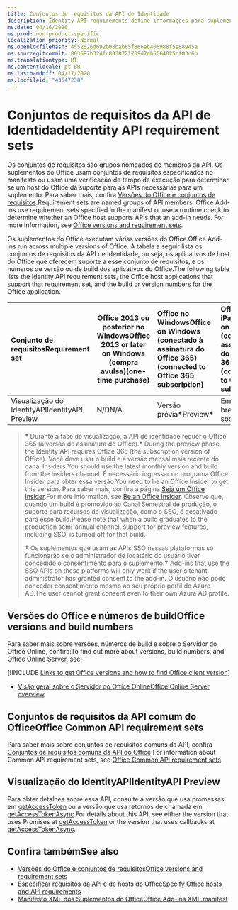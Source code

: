 ```yaml
---
title: Conjuntos de requisitos da API de Identidade
description: Identity API requirements define informações para suplementos do Office.
ms.date: 04/16/2020
ms.prod: non-product-specific
localization_priority: Normal
ms.openlocfilehash: 4552626d692b08bab65f866ab406988f5e88945a
ms.sourcegitcommit: 803587b324fc8038721709d7db5664025cf03c6b
ms.translationtype: MT
ms.contentlocale: pt-BR
ms.lasthandoff: 04/17/2020
ms.locfileid: "43547238"
---
```

# <a name="identity-api-requirement-sets"></a><span data-ttu-id="613ac-103">Conjuntos de requisitos da API de Identidade</span><span class="sxs-lookup"><span data-stu-id="613ac-103">Identity API requirement sets</span></span>

<span data-ttu-id="613ac-p101">Os conjuntos de requisitos são grupos nomeados de membros da API. Os suplementos do Office usam conjuntos de requisitos especificados no manifesto ou usam uma verificação de tempo de execução para determinar se um host do Office dá suporte para as APIs necessárias para um suplemento. Para saber mais, confira [Versões do Office e conjuntos de requisitos](../../develop/office-versions-and-requirement-sets.md).</span><span class="sxs-lookup"><span data-stu-id="613ac-p101">Requirement sets are named groups of API members. Office Add-ins use requirement sets specified in the manifest or use a runtime check to determine whether an Office host supports APIs that an add-in needs. For more information, see [Office versions and requirement sets](../../develop/office-versions-and-requirement-sets.md).</span></span>

<span data-ttu-id="613ac-107">Os suplementos do Office executam várias versões do Office.</span><span class="sxs-lookup"><span data-stu-id="613ac-107">Office Add-ins run across multiple versions of Office.</span></span> <span data-ttu-id="613ac-108">A tabela a seguir lista os conjuntos de requisitos da API de Identidade, ou seja, os aplicativos de host do Office que oferecem suporte a esse conjunto de requisitos, e os números de versão ou de build dos aplicativos do Office.</span><span class="sxs-lookup"><span data-stu-id="613ac-108">The following table lists the Identity API requirement sets, the Office host applications that support that requirement set, and the build or version numbers for the Office application.</span></span>

|  <span data-ttu-id="613ac-109">Conjunto de requisitos</span><span class="sxs-lookup"><span data-stu-id="613ac-109">Requirement set</span></span>  | <span data-ttu-id="613ac-110">Office 2013 ou posterior no Windows</span><span class="sxs-lookup"><span data-stu-id="613ac-110">Office 2013 or later on Windows</span></span><br><span data-ttu-id="613ac-111">(compra avulsa)</span><span class="sxs-lookup"><span data-stu-id="613ac-111">(one-time purchase)</span></span> | <span data-ttu-id="613ac-112">Office no Windows</span><span class="sxs-lookup"><span data-stu-id="613ac-112">Office on Windows</span></span><br><span data-ttu-id="613ac-113">(conectado à assinatura do Office 365)</span><span class="sxs-lookup"><span data-stu-id="613ac-113">(connected to Office 365 subscription)</span></span> |  <span data-ttu-id="613ac-114">Office no iPad</span><span class="sxs-lookup"><span data-stu-id="613ac-114">Office on iPad</span></span><br><span data-ttu-id="613ac-115">(conectado à assinatura do Office 365)</span><span class="sxs-lookup"><span data-stu-id="613ac-115">(connected to Office 365 subscription)</span></span>  |  <span data-ttu-id="613ac-116">Office no Mac</span><span class="sxs-lookup"><span data-stu-id="613ac-116">Office on Mac</span></span><br><span data-ttu-id="613ac-117">(conectado à assinatura do Office 365)</span><span class="sxs-lookup"><span data-stu-id="613ac-117">(connected to Office 365 subscription)</span></span>  | <span data-ttu-id="613ac-118">Office na Web</span><span class="sxs-lookup"><span data-stu-id="613ac-118">Office on the web</span></span>  | <span data-ttu-id="613ac-119">SharePoint Online</span><span class="sxs-lookup"><span data-stu-id="613ac-119">SharePoint Online</span></span> | <span data-ttu-id="613ac-120">OneDrive.com</span><span class="sxs-lookup"><span data-stu-id="613ac-120">OneDrive.com</span></span> |<span data-ttu-id="613ac-121">Outlook.com e Exchange Online</span><span class="sxs-lookup"><span data-stu-id="613ac-121">Outlook.com & Exchange Online</span></span>|
|:-----|-----|:-----|:-----|:-----|:-----|:-----|:-----|:-----|
| <span data-ttu-id="613ac-122">Visualização do IdentityAPI</span><span class="sxs-lookup"><span data-stu-id="613ac-122">IdentityAPI Preview</span></span>  | <span data-ttu-id="613ac-123">N/D</span><span class="sxs-lookup"><span data-stu-id="613ac-123">N/A</span></span> | <span data-ttu-id="613ac-124">Versão prévia<b>\*</b></span><span class="sxs-lookup"><span data-stu-id="613ac-124">Preview<b>\*</b></span></span> | <span data-ttu-id="613ac-125">Em breve</span><span class="sxs-lookup"><span data-stu-id="613ac-125">Coming soon</span></span> | <span data-ttu-id="613ac-126">Versão prévia<b>\*</b></span><span class="sxs-lookup"><span data-stu-id="613ac-126">Preview<b>\*</b></span></span> | <span data-ttu-id="613ac-127">Visualização<b>\* &#8224;</b></span><span class="sxs-lookup"><span data-stu-id="613ac-127">Preview<b>\*&#8224;</b></span></span> | <span data-ttu-id="613ac-128">Visualização<b>\* &#8224;</b></span><span class="sxs-lookup"><span data-stu-id="613ac-128">Preview<b>\*&#8224;</b></span></span>| <span data-ttu-id="613ac-129">Em breve</span><span class="sxs-lookup"><span data-stu-id="613ac-129">Coming soon</span></span> | <span data-ttu-id="613ac-130">Em breve</span><span class="sxs-lookup"><span data-stu-id="613ac-130">Coming soon</span></span> |

> <span data-ttu-id="613ac-131">**&#42;** Durante a fase de visualização, a API de identidade requer o Office 365 (a versão de assinatura do Office).</span><span class="sxs-lookup"><span data-stu-id="613ac-131">**&#42;** During the preview phase, the Identity API requires Office 365 (the subscription version of Office).</span></span> <span data-ttu-id="613ac-132">Você deve usar o build e a versão mensal mais recente do canal Insiders.</span><span class="sxs-lookup"><span data-stu-id="613ac-132">You should use the latest monthly version and build from the Insiders channel.</span></span> <span data-ttu-id="613ac-133">É necessário ingressar no programa Office Insider para obter essa versão.</span><span class="sxs-lookup"><span data-stu-id="613ac-133">You need to be an Office Insider to get this version.</span></span> <span data-ttu-id="613ac-134">Para saber mais, confira a página [Seja um Office Insider](https://insider.office.com).</span><span class="sxs-lookup"><span data-stu-id="613ac-134">For more information, see [Be an Office Insider](https://insider.office.com).</span></span> <span data-ttu-id="613ac-135">Observe que, quando um build é promovido ao Canal Semestral de produção, o suporte para recursos de visualização, como o SSO, é desativado para esse build.</span><span class="sxs-lookup"><span data-stu-id="613ac-135">Please note that when a build graduates to the production semi-annual channel, support for preview features, including SSO, is turned off for that build.</span></span>
>
> <span data-ttu-id="613ac-136">**&#8224;** Os suplementos que usam as APIs SSO nessas plataformas só funcionarão se o administrador de locatário do usuário tiver concedido o consentimento para o suplemento.</span><span class="sxs-lookup"><span data-stu-id="613ac-136">**&#8224;** Add-ins that use the SSO APIs on these platforms will only work if the user's tenant administrator has granted consent to the add-in.</span></span> <span data-ttu-id="613ac-137">O usuário não pode conceder consentimento mesmo ao seu próprio perfil do Azure AD.</span><span class="sxs-lookup"><span data-stu-id="613ac-137">The user cannot grant consent even to their own Azure AD profile.</span></span>

## <a name="office-versions-and-build-numbers"></a><span data-ttu-id="613ac-138">Versões do Office e números de build</span><span class="sxs-lookup"><span data-stu-id="613ac-138">Office versions and build numbers</span></span>

<span data-ttu-id="613ac-139">Para saber mais sobre versões, números de build e sobre o Servidor do Office Online, confira:</span><span class="sxs-lookup"><span data-stu-id="613ac-139">To find out more about versions, build numbers, and Office Online Server, see:</span></span>

[!INCLUDE [Links to get Office versions and how to find Office client version](../../includes/links-get-office-versions-builds.md)]
- [<span data-ttu-id="613ac-140">Visão geral sobre o Servidor do Office Online</span><span class="sxs-lookup"><span data-stu-id="613ac-140">Office Online Server overview</span></span>](/officeonlineserver/office-online-server-overview)

## <a name="office-common-api-requirement-sets"></a><span data-ttu-id="613ac-141">Conjuntos de requisitos da API comum do Office</span><span class="sxs-lookup"><span data-stu-id="613ac-141">Office Common API requirement sets</span></span>

<span data-ttu-id="613ac-142">Para saber mais sobre conjuntos de requisitos comuns da API, confira [Conjuntos de requisitos comuns da API do Office](office-add-in-requirement-sets.md).</span><span class="sxs-lookup"><span data-stu-id="613ac-142">For information about Common API requirement sets, see [Office Common API requirement sets](office-add-in-requirement-sets.md).</span></span>

## <a name="identityapi-preview"></a><span data-ttu-id="613ac-143">Visualização do IdentityAPI</span><span class="sxs-lookup"><span data-stu-id="613ac-143">IdentityAPI Preview</span></span>

<span data-ttu-id="613ac-144">Para obter detalhes sobre essa API, consulte a versão que usa promessas em [getAccessToken](/javascript/api/office-runtime/officeruntime.auth#getaccesstoken-options-) ou a versão que usa retornos de chamada em [getAccessTokenAsync](/javascript/api/office/office.auth#getaccesstokenasync-options--callback-).</span><span class="sxs-lookup"><span data-stu-id="613ac-144">For details about this API, see either the version that uses Promises at [getAccessToken](/javascript/api/office-runtime/officeruntime.auth#getaccesstoken-options-) or the version that uses callbacks at [getAccessTokenAsync](/javascript/api/office/office.auth#getaccesstokenasync-options--callback-).</span></span>

## <a name="see-also"></a><span data-ttu-id="613ac-145">Confira também</span><span class="sxs-lookup"><span data-stu-id="613ac-145">See also</span></span>

- [<span data-ttu-id="613ac-146">Versões do Office e conjuntos de requisitos</span><span class="sxs-lookup"><span data-stu-id="613ac-146">Office versions and requirement sets</span></span>](../../develop/office-versions-and-requirement-sets.md)
- [<span data-ttu-id="613ac-147">Especificar requisitos da API e de hosts do Office</span><span class="sxs-lookup"><span data-stu-id="613ac-147">Specify Office hosts and API requirements</span></span>](../../develop/specify-office-hosts-and-api-requirements.md)
- [<span data-ttu-id="613ac-148">Manifesto XML dos Suplementos do Office</span><span class="sxs-lookup"><span data-stu-id="613ac-148">Office Add-ins XML manifest</span></span>](../../develop/add-in-manifests.md)
